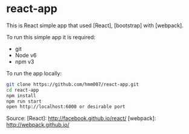 # react-app

This is React simple app that used [React], [bootstrap] with [webpack].

To run this simple app it is required:
- git
- Node v6
- npm v3

To run the app locally:

```bash
git clone https://github.com/hmm007/react-app.git
cd react-app
npm install
npm run start
open http://localhost:6000 or desirable port
```
Source:
[React]: http://facebook.github.io/react/
[webpack]: http://webpack.github.io/
